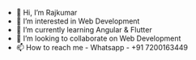 - 👋 Hi, I’m Rajkumar
- 👀 I’m interested in Web Development
- 🌱 I’m currently learning Angular & Flutter
- 💞️ I’m looking to collaborate on Web Development
- 📫 How to reach me - Whatsapp - +91 7200163449

<!---
rajkumar04101996/rajkumar04101996 is a ✨ special ✨ repository because its `README.md` (this file) appears on your GitHub profile.
You can click the Preview link to take a look at your changes.
--->
